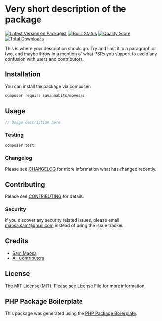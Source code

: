 # Very short description of the package

[![Latest Version on Packagist](https://img.shields.io/packagist/v/savannabits/movesms.svg?style=flat-square)](https://packagist.org/packages/savannabits/movesms)
[![Build Status](https://img.shields.io/travis/savannabits/movesms/master.svg?style=flat-square)](https://travis-ci.org/savannabits/movesms)
[![Quality Score](https://img.shields.io/scrutinizer/g/savannabits/movesms.svg?style=flat-square)](https://scrutinizer-ci.com/g/savannabits/movesms)
[![Total Downloads](https://img.shields.io/packagist/dt/savannabits/movesms.svg?style=flat-square)](https://packagist.org/packages/savannabits/movesms)

This is where your description should go. Try and limit it to a paragraph or two, and maybe throw in a mention of what PSRs you support to avoid any confusion with users and contributors.

## Installation

You can install the package via composer:

```bash
composer require savannabits/movesms
```

## Usage

``` php
// Usage description here
```

### Testing

``` bash
composer test
```

### Changelog

Please see [CHANGELOG](CHANGELOG.md) for more information what has changed recently.

## Contributing

Please see [CONTRIBUTING](CONTRIBUTING.md) for details.

### Security

If you discover any security related issues, please email maosa.sam@gmail.com instead of using the issue tracker.

## Credits

- [Sam Maosa](https://github.com/savannabits)
- [All Contributors](../../contributors)

## License

The MIT License (MIT). Please see [License File](LICENSE.md) for more information.

## PHP Package Boilerplate

This package was generated using the [PHP Package Boilerplate](https://laravelpackageboilerplate.com).